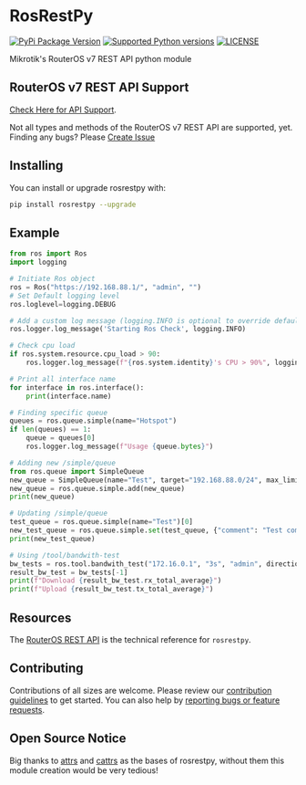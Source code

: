 # RosRestPy

[![PyPi Package Version](https://img.shields.io/pypi/v/rosrestpy)](https://pypi.org/project/rosrestpy/)
[![Supported Python versions](https://img.shields.io/pypi/pyversions/rosrestpy)](https://pypi.org/project/rosrestpy/)
[![LICENSE](https://img.shields.io/github/license/icosa-consulting/rosrestpy)](https://github.com/icosa-consulting/rosrestpy/blob/main/LICENSE)

Mikrotik's RouterOS v7 REST API python module

## RouterOS v7 REST API Support

[Check Here for API Support](https://github.com/icosa-consulting/rosrestpy/blob/main/TODO.md).

Not all types and methods of the RouterOS v7 REST API are supported, yet.
Finding any bugs? Please [Create Issue](https://github.com/icosa-consulting/rosrestpy/issues)

## Installing

You can install or upgrade rosrestpy with:

```bash
pip install rosrestpy --upgrade
```

## Example

```python
from ros import Ros
import logging

# Initiate Ros object
ros = Ros("https://192.168.88.1/", "admin", "")
# Set Default logging level
ros.loglevel=logging.DEBUG

# Add a custom log message (logging.INFO is optional to override default)
ros.logger.log_message('Starting Ros Check', logging.INFO)

# Check cpu load
if ros.system.resource.cpu_load > 90:
    ros.logger.log_message(f"{ros.system.identity}'s CPU > 90%", logging.WARN)

# Print all interface name
for interface in ros.interface():
    print(interface.name)

# Finding specific queue
queues = ros.queue.simple(name="Hotspot")
if len(queues) == 1:
    queue = queues[0]
    ros.logger.log_message(f"Usage {queue.bytes}")

# Adding new /simple/queue
from ros.queue import SimpleQueue
new_queue = SimpleQueue(name="Test", target="192.168.88.0/24", max_limit="10M/10M", disabled=True)
new_queue = ros.queue.simple.add(new_queue)
print(new_queue)

# Updating /simple/queue
test_queue = ros.queue.simple(name="Test")[0]
new_test_queue = ros.queue.simple.set(test_queue, {"comment": "Test comment"})
print(new_test_queue)

# Using /tool/bandwith-test
bw_tests = ros.tool.bandwith_test("172.16.0.1", "3s", "admin", direction="both")
result_bw_test = bw_tests[-1]
print(f"Download {result_bw_test.rx_total_average}")
print(f"Upload {result_bw_test.tx_total_average}")
```

## Resources

The [RouterOS REST API](https://help.mikrotik.com/docs/display/ROS/REST+API) is the technical reference for `rosrestpy`.

## Contributing

Contributions of all sizes are welcome. Please review our [contribution guidelines](https://github.com/icosa-consulting/rosrestpy/blob/main/CONTRIBUTING.md "How To Contribute") to get started. You can also help by [reporting bugs or feature requests](https://github.com/icosa-consulting/rosrestpy/issues/new/choose).

## Open Source Notice

Big thanks to [attrs](https://www.attrs.org/) and [cattrs](https://catt.rs/) as the bases of rosrestpy, without them this module creation would be very tedious!
